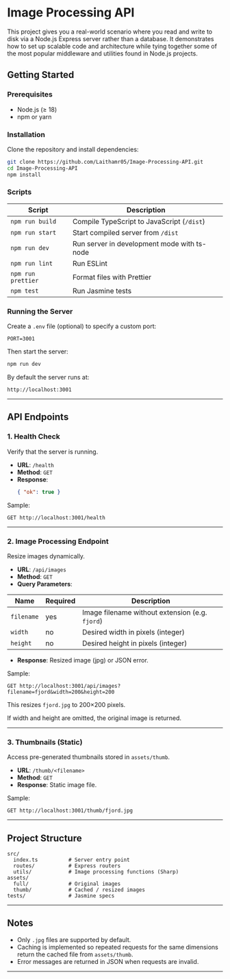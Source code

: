 # Image Processing API

This project gives you a real-world scenario where you read and write to disk via a Node.js Express server rather than a database. It demonstrates how to set up scalable code and architecture while tying together some of the most popular middleware and utilities found in Node.js projects.

## Getting Started

### Prerequisites

- Node.js (≥ 18)
- npm or yarn

### Installation

Clone the repository and install dependencies:

```bash
git clone https://github.com/Laithamr05/Image-Processing-API.git
cd Image-Processing-API
npm install

```

### Scripts

| Script            | Description                                      |
|-------------------|--------------------------------------------------|
| `npm run build`   | Compile TypeScript to JavaScript (`/dist`)        |
| `npm run start`   | Start compiled server from `/dist`                |
| `npm run dev`     | Run server in development mode with ts-node       |
| `npm run lint`    | Run ESLint                                        |
| `npm run prettier`| Format files with Prettier                        |
| `npm test`        | Run Jasmine tests                                 |

### Running the Server

Create a `.env` file (optional) to specify a custom port:

```
PORT=3001
```

Then start the server:

```bash
npm run dev
```

By default the server runs at:

```
http://localhost:3001
```

---

## API Endpoints

### 1. Health Check

Verify that the server is running.

- **URL**: `/health`
- **Method**: `GET`
- **Response**:
  ```json
  { "ok": true }
  ```

Sample:
```
GET http://localhost:3001/health
```

---

### 2. Image Processing Endpoint

Resize images dynamically.

- **URL**: `/api/images`
- **Method**: `GET`
- **Query Parameters**:

| Name       | Required | Description                             |
|------------|----------|-----------------------------------------|
| `filename` | yes      | Image filename without extension (e.g. `fjord`) |
| `width`    | no       | Desired width in pixels (integer)        |
| `height`   | no       | Desired height in pixels (integer)       |

- **Response**: Resized image (jpg) or JSON error.

Sample:
```
GET http://localhost:3001/api/images?filename=fjord&width=200&height=200
```

This resizes `fjord.jpg` to 200×200 pixels.

If width and height are omitted, the original image is returned.

---

### 3. Thumbnails (Static)

Access pre-generated thumbnails stored in `assets/thumb`.

- **URL**: `/thumb/<filename>`
- **Method**: `GET`
- **Response**: Static image file.

Sample:
```
GET http://localhost:3001/thumb/fjord.jpg
```

---

## Project Structure

```
src/
  index.ts          # Server entry point
  routes/           # Express routers
  utils/            # Image processing functions (Sharp)
assets/
  full/             # Original images
  thumb/            # Cached / resized images
tests/              # Jasmine specs
```

---

## Notes

- Only `.jpg` files are supported by default.
- Caching is implemented so repeated requests for the same dimensions return the cached file from `assets/thumb`.
- Error messages are returned in JSON when requests are invalid.

---



